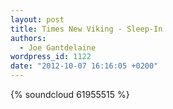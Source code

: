 ```yaml
---
layout: post
title: Times New Viking - Sleep-In
authors:
  - Joe Gantdelaine
wordpress_id: 1122
date: "2012-10-07 16:16:05 +0200"
---
```


{% soundcloud 61955515 %}
